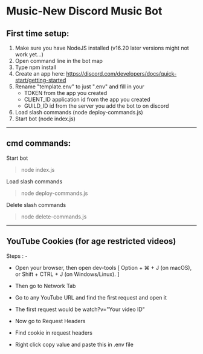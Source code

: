 # Music-New Discord Music Bot

## First time setup:
1. Make sure you have NodeJS installed (v16.20 later versions might not work yet...)
2. Open command line in the bot map
3. Type npm install
4. Create an app here: https://discord.com/developers/docs/quick-start/getting-started
5. Rename "template.env" to just ".env" and fill in your 
    * TOKEN from the app you created 
    * CLIENT_ID application id from the app you created
    * GUILD_ID id from the server you add the bot to on discord
6. Load slash commands (node deploy-commands.js)
7. Start bot (node index.js)

---

## cmd commands:

Start bot

> node index.js

Load slash commands

> node deploy-commands.js

Delete slash commands

> node delete-commands.js

---

## YouTube Cookies (for age restricted videos)

Steps : -

* Open your browser, then open dev-tools [ Option + ⌘ + J (on macOS), or Shift + CTRL + J (on Windows/Linux). ]

* Then go to Network Tab

* Go to any YouTube URL and find the first request and open it

* The first request would be watch?v="Your video ID"

* Now go to Request Headers

* Find cookie in request headers

* Right click copy value and paste this in .env file
